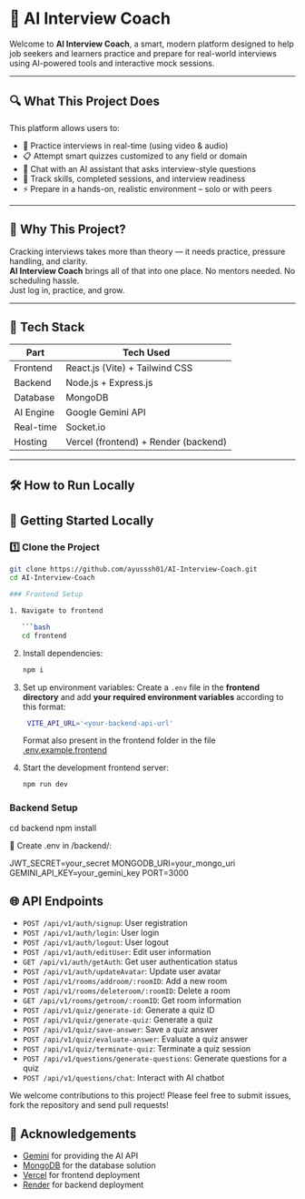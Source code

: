 # 🤖 AI Interview Coach

Welcome to **AI Interview Coach**, a smart, modern platform designed to help job seekers and learners practice and prepare for real-world interviews using AI-powered tools and interactive mock sessions.

---

## 🔍 What This Project Does

This platform allows users to:

- 🎤 Practice interviews in real-time (using video & audio)
- 📋 Attempt smart quizzes customized to any field or domain
- 🧠 Chat with an AI assistant that asks interview-style questions
- 👤 Track skills, completed sessions, and interview readiness
- ⚡ Prepare in a hands-on, realistic environment – solo or with peers

---

## 🚀 Why This Project?

Cracking interviews takes more than theory — it needs practice, pressure handling, and clarity.  
**AI Interview Coach** brings all of that into one place. No mentors needed. No scheduling hassle.  
Just log in, practice, and grow.

---

## 🧱 Tech Stack

| Part        | Tech Used                        |
|-------------|----------------------------------|
| Frontend    | React.js (Vite) + Tailwind CSS   |
| Backend     | Node.js + Express.js             |
| Database    | MongoDB                          |
| AI Engine   | Google Gemini API                |
| Real-time   | Socket.io                        |
| Hosting     | Vercel (frontend) + Render (backend)

---

## 🛠️ How to Run Locally

## 🚀 Getting Started Locally

### 1️⃣ Clone the Project
```bash
git clone https://github.com/ayusssh01/AI-Interview-Coach.git
cd AI-Interview-Coach

### Frontend Setup

1. Navigate to frontend

   ```bash
   cd frontend
   ```

2. Install dependencies:

   ```bash
   npm i
   ```

3. Set up environment variables:
   Create a `.env` file in the **frontend directory** and add **your required environment variables** according to this format: 

   ```bash
    VITE_API_URL='<your-backend-api-url'
   ```
    Format also present in the frontend folder in the file [.env.example.frontend](./frontend/.env.example.frontend)
    <br>

4. Start the development frontend server:
   ```bash
   npm run dev
   ```

### Backend Setup

cd backend
npm install

🔐 Create .env in /backend/:

JWT_SECRET=your_secret
MONGODB_URI=your_mongo_uri
GEMINI_API_KEY=your_gemini_key
PORT=3000

## 🌐 API Endpoints

- `POST /api/v1/auth/signup`: User registration
- `POST /api/v1/auth/login`: User login
- `POST /api/v1/auth/logout`: User logout
- `POST /api/v1/auth/editUser`: Edit user information
- `GET /api/v1/auth/getAuth`: Get user authentication status
- `POST /api/v1/auth/updateAvatar`: Update user avatar
- `POST /api/v1/rooms/addroom/:roomID`: Add a new room
- `POST /api/v1/rooms/deleteroom/:roomID`: Delete a room
- `GET /api/v1/rooms/getroom/:roomID`: Get room information
- `POST /api/v1/quiz/generate-id`: Generate a quiz ID
- `POST /api/v1/quiz/generate-quiz`: Generate a quiz
- `POST /api/v1/quiz/save-answer`: Save a quiz answer
- `POST /api/v1/quiz/evaluate-answer`: Evaluate a quiz answer
- `POST /api/v1/quiz/terminate-quiz`: Terminate a quiz session
- `POST /api/v1/questions/generate-questions`: Generate questions for a quiz
- `POST /api/v1/questions/chat`: Interact with AI chatbot
  

We welcome contributions to this project! Please feel free to submit issues, fork the repository and send pull requests!

## 🙏 Acknowledgements

- [Gemini](https://cohere.ai/) for providing the AI API
- [MongoDB](https://www.mongodb.com/) for the database solution
- [Vercel](https://vercel.com/) for frontend deployment
- [Render](https://render.com/) for backend deployment


